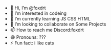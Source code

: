 - 👋 Hi, I’m @foxdrt
- 👀 I’m interested in codeing
- 🌱 I’m currently learning JS CSS HTML
- 💞️ I’m looking to collaborate on Some Projects
- 📫 How to reach me Discord:foxdrt
- 😄 Pronouns: ???
- ⚡ Fun fact: i like cats

<!---
foxdrt/foxdrt is a ✨ special ✨ repository because its `README.md` (this file) appears on your GitHub profile.
You can click the Preview link to take a look at your changes.
--->
